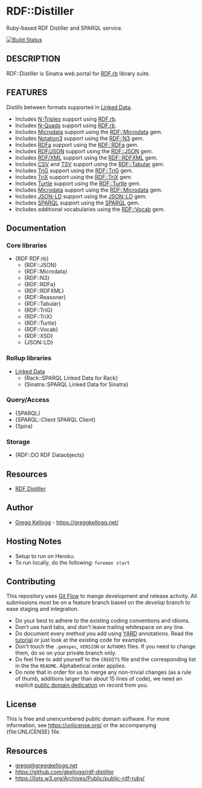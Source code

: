 # RDF::Distiller

Ruby-based RDF Distiller and SPARQL service.

[![Build Status](https://travis-ci.org/gkellogg/rdf-distiller.png?branch=master)](https://travis-ci.org/gkellogg/rdf-distiller)

## DESCRIPTION
RDF::Distiller is Sinatra web portal for [RDF.rb][RDF.rb] library suite.

## FEATURES
Distills between formats supported in [Linked Data][].

* Includes [N-Triples][] support using [RDF.rb][].
* Includes [N-Quads][] support using [RDF.rb][].
* Includes [Microdata][] support using the [RDF::Microdata][] gem.
* Includes [Notation3][] support using the [RDF::N3][] gem.
* Includes [RDFa][] support using the [RDF::RDFa][] gem.
* Includes [RDF/JSON][] support using the [RDF::JSON][] gem.
* Includes [RDF/XML][] support using the [RDF::RDFXML][] gem.
* Includes [CSV][] and [TSV][] support using the [RDF::Tabular][] gem.
* Includes [TriG][] support using the [RDF::TriG][] gem.
* Includes [TriX][] support using the [RDF::TriX][] gem.
* Includes [Turtle][] support using the [RDF::Turtle][] gem.
* Includes [Microdata][] support using the [RDF::Microdata][] gem.
* Includes [JSON-LD][] support using the [JSON::LD][] gem.
* Includes [SPARQL][] support using the [SPARQL][SPARQL gem] gem.
* Includes additional vocabularies using the [RDF::Vocab][] gem.

## Documentation
### Core libraries
* {RDF RDF.rb}
  * {RDF::JSON}
  * {RDF::Microdata}
  * {RDF::N3}
  * {RDF::RDFa}
  * {RDF::RDFXML}
  * {RDF::Reasoner}
  * {RDF::Tabular}
  * {RDF::TriG}
  * {RDF::TriX}
  * {RDF::Turtle}
  * {RDF::Vocab}
  * {RDF::XSD}
  * {JSON::LD}

### Rollup libraries
* [Linked Data][LinkedData]
  * {Rack::SPARQL Linked Data for Rack}
  * {Sinatra::SPARQL Linked Data for Sinatra}

### Query/Access
* {SPARQL}
* {SPARQL::Client SPARQL Client}
* {Spira}

### Storage
* {RDF::DO RDF Dataobjects}

## Resources
* [RDF Distiller](https://rdf.greggkellogg.net)

## Author
* [Gregg Kellogg](https://github.com/gkellogg) - <https://greggkellogg.net/>

## Hosting Notes
* Setup to run on Heroku.
* To run locally, do the following: `foreman start`

## Contributing
This repository uses [Git Flow](https://github.com/nvie/gitflow) to mange development and release activity. All submissions _must_ be on a feature branch based on the _develop_ branch to ease staging and integration.

* Do your best to adhere to the existing coding conventions and idioms.
* Don't use hard tabs, and don't leave trailing whitespace on any line.
* Do document every method you add using [YARD][] annotations. Read the
  [tutorial][YARD-GS] or just look at the existing code for examples.
* Don't touch the `.gemspec`, `VERSION` or `AUTHORS` files. If you need to
  change them, do so on your private branch only.
* Do feel free to add yourself to the `CREDITS` file and the corresponding
  list in the the `README`. Alphabetical order applies.
* Do note that in order for us to merge any non-trivial changes (as a rule
  of thumb, additions larger than about 15 lines of code), we need an
  explicit [public domain dedication][PDD] on record from you.

## License

This is free and unencumbered public domain software. For more information,
see <https://unlicense.org/> or the accompanying {file:UNLICENSE} file.

## Resources

* gregg@greggkellogg.net
* <https://github.com/gkellogg/rdf-distiller>
* <https://lists.w3.org/Archives/Public/public-rdf-ruby/>

[RDF.rb]:         https://ruby-rdf.github.com/rdf
[RDF::JSON]:      https://rdoc.info/github/ruby-rdf/rdf-json/
[RDF::Microdata]: https://rdoc.info/github/ruby-rdf/rdf-microdata
[RDF::N3]:        https://rdoc.info/github/ruby-rdf/rdf-n3
[RDF::RDFa]:      https://rdoc.info/github/ruby-rdf/rdf-rdfa
[RDF::RDFXML]:    https://rdoc.info/github/ruby-rdf/rdf-rdfxml
[RDF::Tabular]:   https://rdoc.info/github/ruby-rdf/rdf-tabular
[RDF::TriG]:      https://rdoc.info/github/ruby-rdf/rdf-trig
[RDF::TriX]:      https://rdoc.info/github/ruby-rdf/rdf-trix/
[RDF::Turtle]:    https://rdoc.info/github/ruby-rdf/rdf-turtle
[RDF::Vocab]:     https://rdoc.info/github/ruby-rdf/rdf-vocab
[JSON::LD]:       https://rdoc.info/github/ruby-rdf/json-ld
[SPARQL gem]:     https://rdoc.info/github/ruby-rdf/sparql
[JSON-LD]:        https://json-ld.org/
[Microdata]:      https://dev.w3.org/html5/md/
[N-Triples]:      https://en.wikipedia.org/wiki/N-Triples
[N-Quads]:        https://en.wikipedia.org/wiki/N-Quads
[Notation3]:      https://en.wikipedia.org/wiki/Notation3
[LinkedData]:     https://ruby-rdf.github.com/linkeddata
[Linked Data]:    https://en.wikipedia.org/wiki/LinkedData
[RDF/JSON]:       https://n2.talis.com/wiki/RDF_JSON_Specification
[RDF/XML]:        https://www.w3.org/TR/rdf-syntax-grammar/
[RDFa]:           https://en.wikipedia.org/wiki/RDFa
[SPARQL]:         https://en.wikipedia.org/wiki/Sparql
[TriG]:           https://en.wikipedia.org/wiki/TriG_(syntax)
[TriX]:           https://en.wikipedia.org/wiki/TriX_(syntax)
[Turtle]:         https://en.wikipedia.org/wiki/Turtle_(syntax)
[CSV]:            https://en.wikipedia.org/wiki/Comma-separated_values
[TSV]:            https://en.wikipedia.org/wiki/Tab-separated_values
[YARD]:           https://yardoc.org/
[YARD-GS]:        https://rubydoc.info/docs/yard/file/docs/GettingStarted.md
[PDD]:            https://unlicense.org/#unlicensing-contributions
